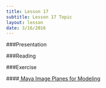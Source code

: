 ```yaml
---
title: Lesson 17
subtitle: Lesson 17 Topic
layout: lesson
date: 3/16/2016
---
```


###Presentation

###Reading

###Exercise

####<a href="/3d-digital-art-and-design--oer/exercises/maya-image-planes-for-modeling/maya-image-planes-for-modeling.html"><span class="exercise-title"> Maya Image Planes for Modeling</span></a>
